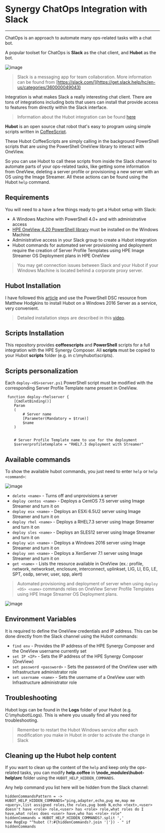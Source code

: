 # Synergy ChatOps Integration with Slack
----

ChatOps is an approach to automate many ops-related tasks with a chat bot. 

A popular toolset for ChatOps is **Slack** as the chat client, and **Hubot** as the bot.

![image](https://user-images.githubusercontent.com/13134334/59289960-a6dcdd00-8c77-11e9-8d87-53de017e2460.png)

> Slack is a messaging app for team collaboration. More information can be found from [https://slack.com/](https://get.slack.help/hc/en-us/categories/360000049043)

Integration is what makes Slack a really interesting chat client. There are tons of integrations including bots that users can install that provide access to features from directly within the Slack interface. 

> Information about the Hubot integration can be found [here](https://slack.com/apps/A0F7XDU93-hubot)
 
**Hubot** is an open source chat robot that's easy to program using simple scripts written in [CoffeeScript](https://en.wikipedia.org/wiki/CoffeeScript). 

These Hubot CoffeeScripts are simply calling in the background PowerShell scripts that are using the PowerShell OneView library to interact with OneView. 

So you can use Hubot to call these scripts from inside the Slack channel to automate parts of your ops-related tasks, like getting some information from OneView, deleting a server profile or provisioning a new server with an OS using the Image Streamer. All these actions can be found using the Hubot ``help`` command.

## Requirements
You will need to a have a few things ready to get a Hubot setup with Slack:

* A Windows Machine with PowerShell 4.0+ and with administrative access
* [HPE OneView 4.20 PowerShell library](https://github.com/HewlettPackard/POSH-HPOneView) must be installed on the Windows Machine
* Administrative access in your Slack group to create a Hubot integration
* Hubot commands for automated server provisioning and deployment require the creation of Server Profile Templates using HPE Image Streamer OS Deployment plans in HPE OneView

> You may get connection issues between Slack and your Hubot if your Windows Machine is located behind a corporate proxy server.

## Hubot Installation
I have followed this [article](https://hodgkins.io/chatops-on-windows-with-hubot-and-powershell) and use the PowerShell DSC resource from Matthew Hodgkins to install Hubot on a Windows 2016 Server as a service, very convenient. 
> Detailed installation steps are described in this [video](https://www.youtube.com/watch?v=Gh-vYprIo7c).

## Scripts Installation
This repository provides **coffeescripts** and **PowerShell** scripts for a full integration with the HPE Synergy Composer. 
All **scripts** must be copied to your Hubot **scripts** folder (e.g. in c:\myhubot\scripts).  

## Scripts personalization
Each `deploy-<OS>server.ps1` PowerShell script must be modified with the corresponding Server Profile Template name present in OneView. 
 
```
 function deploy-rhelserver {
    [CmdletBinding()]
    Param
    (
        # Server name
        [Parameter(Mandatory = $true)]
        $name 
    )
 
 
    # Server Profile Template name to use for the deployment
    $serverprofiletemplate = "RHEL7.3 deployment with Streamer"

```

## Available commands
To show the available hubot commands, you just need to enter `help` or `help <command>`:

![image](https://user-images.githubusercontent.com/13134334/59289144-aa6f6480-8c75-11e9-80f4-1e3341990573.png)
* `delete <name>` - Turns off and unprovisions a server
* `deploy centos <name>` - Deploys a CentOS 7.5 server using Image Streamer and turn it on 
* `deploy esx <name>` - Deploys an ESXi 6.5U2 server using Image Streamer and turn it on
* `deploy rhel <name>` - Deploys a RHEL7.3 server using Image Streamer and turn it on
* `deploy sles <name>` - Deploys an SLES12 server using Image Streamer and turn it on
* `deploy win <name>` - Deploys a Windows 2016 server using Image Streamer and turn it on
* `deploy xen <name>` - Deploys a XenServer 7.1 server using Image Streamer and turn it on
* `get <name>` - Lists the resource available in OneView (ex.: profile, network, networkset, enclosure, interconnect, uplinkset, LIG, LI, EG, LE, SPT, osdp, server, user, spp, alert)

> Automated provisioning and deployment of server when using `deploy <OS> <name>` commands relies on OneView Server Profile Templates using HPE Image Streamer OS Deployment plans.

![image](https://user-images.githubusercontent.com/13134334/59289341-1f429e80-8c76-11e9-85bc-f3850812c78c.png)


## Environment Variables
It is required to define the OneView credentials and IP address. This can be done directly from the Slack channel using the Hubot commands: 
 
* `find env` - Provides the IP address of the HPE Synergy Composer and the OneView username currently set  
* `set IP <IP>` - Sets the IP address of the HPE Synergy Composer (OneView)
* `set password <password>` - Sets the password of the OneView user with Infrastructure administrator role  
* `set username <name>` - Sets the username of a OneView user with Infrastructure administrator role

## Troubleshooting
Hubot logs can be found in the **Logs** folder of your Hubot (e.g. C:\myhubot\Logs). This is where you usually find all you need for troubleshooting.

> Remember to restart the Hubot Windows service after each modification you make in Hubot in order to activate the change in Slack

## Cleaning up the Hubot help content
If you want to clean up the content of the ``help`` and keep only the ops-related tasks, you can modify **help.coffee** in **\node_modules\hubot-help\src** folder using the ``HUBOT_HELP_HIDDEN_COMMANDS``.   

Any help command you list here will be hidden from the Slack channel:

```
hiddenCommandsPattern = -> HUBOT_HELP_HIDDEN_COMMANDS="ping,adapter,echo,pug me,map me <query>,list assigned roles,the rules,pug bomb N,echo <text>,<user> doesn't have <role> role,<user> has <role> role,what roles do I have,what roles does <user> have,who has <role> role"
hiddenCommands = HUBOT_HELP_HIDDEN_COMMANDS?.split ','
new RegExp "^hubot (?:#{hiddenCommands?.join '|'}) - " if hiddenCommands
```
